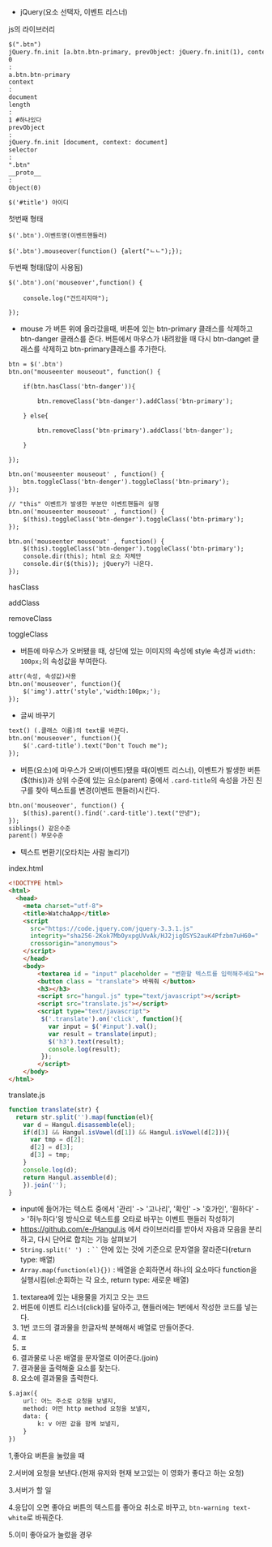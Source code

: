 * jQuery(요소 선택자, 이벤트 리스너)

js의 라이브러리

```html
$(".btn")
jQuery.fn.init [a.btn.btn-primary, prevObject: jQuery.fn.init(1), context: document, selector: ".btn"]
0
:
a.btn.btn-primary
context
:
document
length
:
1 #하나있다
prevObject
:
jQuery.fn.init [document, context: document]
selector
:
".btn"
__proto__
:
Object(0)

$('#title') 아이디
```





첫번째 형태

`$('.btn').이벤트명(이벤트핸들러)`

`$('.btn').mouseover(function() {alert("ㄴㄴ");});`



두번째 형태(많이 사용됨)

```
$('.btn').on('mouseover',function() {

    console.log("건드리지마");

});

```



- mouse 가 버튼 위에 올라갔을때, 버튼에 있는 btn-primary 클래스를 삭제하고 btn-danger 클래스를 준다. 버튼에서 마우스가 내려왔을 때 다시 btn-danget 클래스를 삭제하고 btn-primary클래스를 추가한다.

```html 
btn = $('.btn')
btn.on("mouseenter mouseout", function() {

    if(btn.hasClass('btn-danger')){

        btn.removeClass('btn-danger').addClass('btn-primary');

    } else{

        btn.removeClass('btn-primary').addClass('btn-danger');

    }

});
```



```html
btn.on('mouseenter mouseout' , function() {
	btn.toggleClass('btn-denger').toggleClass('btn-primary');
});

// "this" 이벤트가 발생한 부분만 이벤트핸들러 실행 
btn.on('mouseenter mouseout' , function() {
	$(this).toggleClass('btn-denger').toggleClass('btn-primary');
}); 

btn.on('mouseenter mouseout' , function() {
	$(this).toggleClass('btn-denger').toggleClass('btn-primary');
	console.dir(this); html 요소 자체만
	console.dir($(this)); jQuery가 나온다.
}); 


```



hasClass

addClass

removeClass

toggleClass



* 버튼에 마우스가 오버됐을 때, 상단에 있는 이미지의 속성에 style 속성과 `width: 100px;`의 속성값을 부여한다.

```html
attr(속성, 속성값)사용
btn.on('mouseover', function(){
    $('img').attr('style','width:100px;');
});
```

* 글씨 바꾸기

```html
text() (.클래스 이름)의 text를 바꾼다.
btn.on('mouseover', function(){
    $('.card-title').text("Don't Touch me");
});
```

* 버튼(요소)에 마우스가 오버(이벤트)됐을 때(이벤트 리스너), 이벤트가 발생한 버튼($(this))과 상위 수준에 있는 요소(parent) 중에서 `.card-title`의 속성을 가진 친구를 찾아 텍스트를 변경(이벤트 핸들러)시킨다.

```html
btn.on('mouseover', function() {
	$(this).parent().find('.card-title').text("안녕");
});
siblings() 같은수준
parent() 부모수준
```



* 텍스트 변환기(오타치는 사람 놀리기)

index.html



```html
<!DOCTYPE html>
<html>
  <head>
    <meta charset="utf-8">
    <title>WatchaApp</title>
    <script
      src="https://code.jquery.com/jquery-3.3.1.js"
      integrity="sha256-2Kok7MbOyxpgUVvAk/HJ2jigOSYS2auK4Pfzbm7uH60="
      crossorigin="anonymous">
    </script>
    </head>
    <body>
        <textarea id = "input" placeholder = "변환할 텍스트를 입력해주세요"></textarea>
        <button class = "translate"> 바꿔줘 </button>
        <h3></h3>
        <script src="hangul.js" type="text/javascript"></script>
        <script src="translate.js"></script>
        <script type="text/javascript">
         $('.translate').on('click', function(){
           var input = $('#input').val();
           var result = translate(input);
           $('h3').text(result);
           console.log(result);
         });
        </script>
    </body>
</html>

```

translate.js

```js
function translate(str) {
  return str.split('').map(function(el){
    var d = Hangul.disassemble(el);
    if(d[3] && Hangul.isVowel(d[1]) && Hangul.isVowel(d[2])){
      var tmp = d[2];
      d[2] = d[3];
      d[3] = tmp;
    }
    console.log(d);
    return Hangul.assemble(d);
    }).join('');
}

```

* input에 들어가는 텍스트 중에서 '관리' -> '고나리', '확인' -> '호가인', '훤하다' -> '허누하다'읭 방식으로 텍스트를 오타로 바꾸는 이벤트 핸들러 작성하기
*  https://github.com/e-/Hangul.js 에서 라이브러리를 받아서 자음과 모음을 분리하고, 다시 단어로 합치는 기능 살펴보기
* `String.split(' ') ` :  ` `` `  안에 있는 것에 기준으로 문자열을 잘라준다(return type: 배열)
* `Array.map(function(el){})` : 배열을 순회하면서 하나의 요소마다 function을 실행시킴(el:순회하는 각 요소, return type: 새로운 배열)

1. textarea에 있는 내용물을 가지고 오는 코드
2. 버튼에 이벤트 리스너(click)를 달아주고, 핸들러에는 1번에서 작성한 코드를 넣는다.
3. 1번 코드의 결과물을 한글자씩 분해해서 배열로 만들어준다.
4. ㅍ
5. ㅍ
6. 결과물로 나온 배열을 문자열로 이어준다.(join)
7. 결과물을 출력해줄 요소를 찾는다.
8. 요소에 결과물을 출력한다.

```html
$.ajax({
	url: 어느 주소로 요청을 보낼지,
	method: 어떤 http method 요청을 보낼지,
	data: {
		k: v 어떤 값을 함께 보낼지,
	}
})
```





1,좋아요 버튼을 눌렀을 때

2.서버에 요청을 보낸다.(현재 유저와 현재 보고있는 이 영화가 좋다고 하는 요청)

3.서버가 할 일 

4.응답이 오면 좋아요 버튼의 텍스트를 좋아요 취소로 바꾸고, `btn-warning text-white`로 바꿔준다.

5.이미 좋아요가 눌렀을 경우

